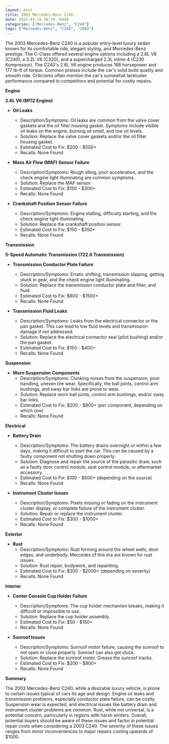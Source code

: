 ```yaml
---
layout: post
title: 2003 Mercedes-Benz C240
date: 2025-03-19 10:29 -0400
categories: ["Mercedes-Benz", "C240"]
tags: ["Mercedes-Benz", "C240", "2003"]
---
```

The 2003 Mercedes-Benz C240 is a popular entry-level luxury sedan known for its comfortable ride, elegant styling, and Mercedes-Benz prestige. The C-Class offered several engine options including a 2.6L V6 (C240), a 3.2L V6 (C320), and a supercharged 2.3L inline-4 (C230 Kompressor). The C240's 2.6L V6 engine produces 168 horsepower and 177 lb-ft of torque. Common praises include the car's solid build quality and smooth ride. Criticisms often mention the car's somewhat lackluster performance compared to competitors and potential for costly repairs.

**Engine**

**2.6L V6 (M112 Engine)**

*   **Oil Leaks**
    *   Description/Symptoms: Oil leaks are common from the valve cover gaskets and the oil filter housing gasket. Symptoms include visible oil leaks on the engine, burning oil smell, and low oil levels.
    *   Solution: Replace the valve cover gaskets and/or the oil filter housing gasket.
    *   Estimated Cost to Fix: $200 - $500+
    *   Recalls: None Found

*   **Mass Air Flow (MAF) Sensor Failure**
    *   Description/Symptoms: Rough idling, poor acceleration, and the check engine light illuminating are common symptoms.
    *   Solution: Replace the MAF sensor.
    *   Estimated Cost to Fix: $150 - $300+
    *   Recalls: None Found

*   **Crankshaft Position Sensor Failure**
    *   Description/Symptoms: Engine stalling, difficulty starting, and the check engine light illuminating.
    *   Solution: Replace the crankshaft position sensor.
    *   Estimated Cost to Fix: $150 - $350+
    *   Recalls: None Found

**Transmission**

**5-Speed Automatic Transmission (722.6 Transmission)**

*   **Transmission Conductor Plate Failure**
    *   Description/Symptoms: Erratic shifting, transmission slipping, getting stuck in gear, and the check engine light illuminating.
    *   Solution: Replace the transmission conductor plate and filter, and fluid.
    *   Estimated Cost to Fix: $800 - $1500+
    *   Recalls: None Found

*   **Transmission Fluid Leaks**
    *   Description/Symptoms: Leaks from the electrical connector or the pan gasket. This can lead to low fluid levels and transmission damage if not addressed.
    *   Solution: Replace the electrical connector seal (pilot bushing) and/or the pan gasket.
    *   Estimated Cost to Fix: $150 - $400+
    *   Recalls: None Found

**Suspension**

*   **Worn Suspension Components**
    *   Description/Symptoms: Clunking noises from the suspension, poor handling, uneven tire wear. Specifically, the ball joints, control arm bushings, and sway bar links are prone to wear.
    *   Solution: Replace worn ball joints, control arm bushings, and/or sway bar links.
    *   Estimated Cost to Fix: $200 - $800+ (per component, depending on which one)
    *   Recalls: None Found

**Electrical**

*   **Battery Drain**
    *   Description/Symptoms: The battery drains overnight or within a few days, making it difficult to start the car. This can be caused by a faulty component not shutting down properly.
    *   Solution: Diagnose and repair the source of the parasitic draw, such as a faulty door control module, seat control module, or aftermarket accessory.
    *   Estimated Cost to Fix: $100 - $500+ (depending on the source)
    *   Recalls: None Found

*   **Instrument Cluster Issues**
    *   Description/Symptoms: Pixels missing or fading on the instrument cluster display, or complete failure of the instrument cluster.
    *   Solution: Repair or replace the instrument cluster.
    *   Estimated Cost to Fix: $300 - $1000+
    *   Recalls: None Found

**Exterior**

*   **Rust**
    *   Description/Symptoms: Rust forming around the wheel wells, door edges, and underbody. Mercedes of this era are known for rust issues.
    *   Solution: Rust repair, bodywork, and repainting.
    *   Estimated Cost to Fix: $300 - $2000+ (depending on severity)
    *   Recalls: None Found

**Interior**

*   **Center Console Cup Holder Failure**
    *   Description/Symptoms: The cup holder mechanism breaks, making it difficult or impossible to use.
    *   Solution: Replace the cup holder assembly.
    *   Estimated Cost to Fix: $50 - $150+
    *   Recalls: None Found

*   **Sunroof Issues**
    * Description/Symptoms: Sunroof motor failure, causing the sunroof to not open or close properly. Sunroof can also get stuck.
    * Solution: Replace the sunroof motor. Grease the sunroof tracks.
    * Estimated Cost to Fix: $200 - $800+
    * Recalls: None Found

**Summary**

The 2003 Mercedes-Benz C240, while a desirable luxury vehicle, is prone to certain issues typical of cars its age and design. Engine oil leaks and transmission problems, especially conductor plate failure, can be costly. Suspension wear is expected, and electrical issues like battery drain and instrument cluster problems are common. Rust, while not universal, is a potential concern, particularly in regions with harsh winters. Overall, potential buyers should be aware of these issues and factor in potential repair costs when considering a 2003 C240. The severity of these issues ranges from minor inconveniences to major repairs costing upwards of $1000.

